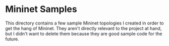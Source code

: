Mininet Samples
===============

This directory contains a few sample Mininet topologies I created in order to
get the hang of Mininet. They aren't directly relevant to the project at hand,
but I didn't want to delete them because they are good sample code for the
future.
